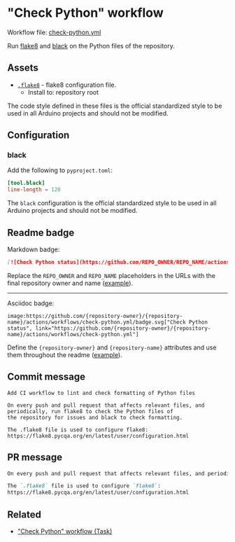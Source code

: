 # "Check Python" workflow

Workflow file: [check-python.yml](check-python.yml)

Run [flake8](https://flake8.pycqa.org/) and [black](https://github.com/psf/black) on the Python files of the repository.

## Assets

- [`.flake8`](https://github.com/arduino/tooling-project-assets/blob/main/workflow-templates/assets/check-python/.flake8) - flake8 configuration file.
  - Install to: repository root

The code style defined in these files is the official standardized style to be used in all Arduino projects and should not be modified.

## Configuration

### black

Add the following to `pyproject.toml`:

```toml
[tool.black]
line-length = 120
```

The `black` configuration is the official standardized style to be used in all Arduino projects and should not be modified.

## Readme badge

Markdown badge:

```markdown
[![Check Python status](https://github.com/REPO_OWNER/REPO_NAME/actions/workflows/check-python.yml/badge.svg)](https://github.com/REPO_OWNER/REPO_NAME/actions/workflows/check-python.yml)
```

Replace the `REPO_OWNER` and `REPO_NAME` placeholders in the URLs with the final repository owner and name ([example](https://raw.githubusercontent.com/arduino-libraries/ArduinoIoTCloud/master/README.md)).

---

Asciidoc badge:

```adoc
image:https://github.com/{repository-owner}/{repository-name}/actions/workflows/check-python.yml/badge.svg["Check Python status", link="https://github.com/{repository-owner}/{repository-name}/actions/workflows/check-python.yml"]
```

Define the `{repository-owner}` and `{repository-name}` attributes and use them throughout the readme ([example](https://raw.githubusercontent.com/arduino-libraries/WiFiNINA/master/README.adoc)).

## Commit message

```
Add CI workflow to lint and check formatting of Python files

On every push and pull request that affects relevant files, and periodically, run flake8 to check the Python files of
the repository for issues and black to check formatting.

The .flake8 file is used to configure flake8:
https://flake8.pycqa.org/en/latest/user/configuration.html
```

## PR message

```markdown
On every push and pull request that affects relevant files, and periodically, run [`flake8`](https://flake8.pycqa.org/) to check the Python files of the repository for issues and [black](https://github.com/psf/black) to check formatting.

The `.flake8` file is used to configure `flake8`:
https://flake8.pycqa.org/en/latest/user/configuration.html
```

## Related

- ["Check Python" workflow (Task)](https://github.com/arduino/tooling-project-assets/blob/main/workflow-templates/check-python-task.md)
